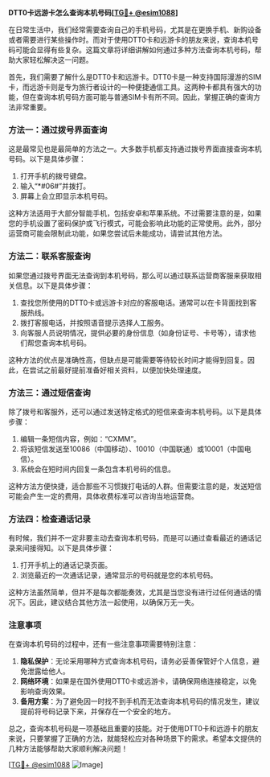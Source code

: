 **DTT0卡远游卡怎么查询本机号码[[TG💪+ @esim1088](https://t.me/s/esim1088)]**

在日常生活中，我们经常需要查询自己的手机号码，尤其是在更换手机、新购设备或者需要进行某些操作时。而对于使用DTT0卡和远游卡的朋友来说，查询本机号码可能会显得有些复杂。这篇文章将详细讲解如何通过多种方法查询本机号码，帮助大家轻松解决这一问题。

首先，我们需要了解什么是DTT0卡和远游卡。DTT0卡是一种支持国际漫游的SIM卡，而远游卡则是专为旅行者设计的一种便捷通信工具。这两种卡都具有强大的功能，但在查询本机号码方面可能与普通SIM卡有所不同。因此，掌握正确的查询方法非常重要。

### 方法一：通过拨号界面查询

这是最常见也是最简单的方法之一。大多数手机都支持通过拨号界面直接查询本机号码。以下是具体步骤：

1. 打开手机的拨号键盘。
2. 输入“*#06#”并拨打。
3. 屏幕上会立即显示本机号码。

这种方法适用于大部分智能手机，包括安卓和苹果系统。不过需要注意的是，如果您的手机设置了密码保护或飞行模式，可能会影响此功能的正常使用。此外，部分运营商可能会限制此功能，如果您尝试后未能成功，请尝试其他方法。

### 方法二：联系客服查询

如果您通过拨号界面无法查询到本机号码，那么可以通过联系运营商客服来获取相关信息。以下是具体步骤：

1. 查找您所使用的DTT0卡或远游卡对应的客服电话。通常可以在卡背面找到客服热线。
2. 拨打客服电话，并按照语音提示选择人工服务。
3. 向客服人员说明情况，提供必要的身份信息（如身份证号、卡号等），请求他们帮您查询本机号码。

这种方法的优点是准确性高，但缺点是可能需要等待较长时间才能得到回复。因此，在尝试之前最好提前准备好相关资料，以便加快处理速度。

### 方法三：通过短信查询

除了拨号和客服外，还可以通过发送特定格式的短信来查询本机号码。以下是具体步骤：

1. 编辑一条短信内容，例如：“CXMM”。
2. 将该短信发送至10086（中国移动）、10010（中国联通）或10001（中国电信）。
3. 系统会在短时间内回复一条包含本机号码的信息。

这种方法方便快捷，适合那些不习惯拨打电话的人群。但需要注意的是，发送短信可能会产生一定的费用，具体收费标准可以咨询当地运营商。

### 方法四：检查通话记录

有时候，我们并不一定非要主动去查询本机号码，而是可以通过查看最近的通话记录来间接得知。以下是具体步骤：

1. 打开手机上的通话记录页面。
2. 浏览最近的一次通话记录，通常显示的号码就是您的本机号码。

这种方法虽然简单，但并不是每次都能奏效，尤其是当您没有进行过任何通话的情况下。因此，建议结合其他方法一起使用，以确保万无一失。

### 注意事项

在查询本机号码的过程中，还有一些注意事项需要特别注意：

1. **隐私保护**：无论采用哪种方式查询本机号码，请务必妥善保管好个人信息，避免泄露给他人。
2. **网络环境**：如果是在国外使用DTT0卡或远游卡，请确保网络连接稳定，以免影响查询效果。
3. **备用方案**：为了避免因一时找不到手机而无法查询本机号码的情况发生，建议提前将号码记录下来，并保存在一个安全的地方。

总之，查询本机号码是一项基础且重要的技能。对于使用DTT0卡和远游卡的朋友来说，只要掌握了正确的方法，就能轻松应对各种场景下的需求。希望本文提供的几种方法能够帮助大家顺利解决问题！

[[TG💪+ @esim1088](https://t.me/s/esim1088) ![Image](https://i.postimg.cc/4NQfJmqS/Snipaste-2025-05-13-00-14-12.png)]